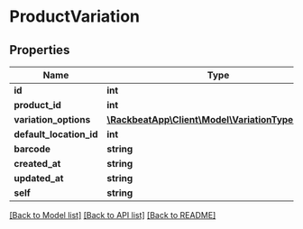 # ProductVariation

## Properties
Name | Type | Description | Notes
------------ | ------------- | ------------- | -------------
**id** | **int** |  | [optional] 
**product_id** | **int** |  | [optional] 
**variation_options** | [**\RackbeatApp\Client\Model\VariationTypeOption[]**](VariationTypeOption.md) |  | [optional] 
**default_location_id** | **int** |  | [optional] 
**barcode** | **string** |  | [optional] 
**created_at** | **string** |  | [optional] 
**updated_at** | **string** |  | [optional] 
**self** | **string** |  | [optional] 

[[Back to Model list]](../README.md#documentation-for-models) [[Back to API list]](../README.md#documentation-for-api-endpoints) [[Back to README]](../README.md)


